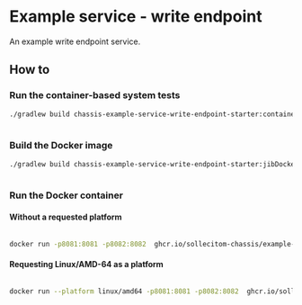 # Example service - write endpoint

An example write endpoint service.

## How to

### Run the container-based system tests

```bash
./gradlew build chassis-example-service-write-endpoint-starter:containerBasedSystemTest
 

```

### Build the Docker image

```bash
./gradlew build chassis-example-service-write-endpoint-starter:jibDockerBuild
 

```

### Run the Docker container

#### Without a requested platform

```bash

docker run -p8081:8081 -p8082:8082  ghcr.io/sollecitom-chassis/example-write-endpoint:latest
```

#### Requesting Linux/AMD-64 as a platform

```bash

docker run --platform linux/amd64 -p8081:8081 -p8082:8082  ghcr.io/sollecitom-chassis/example-write-endpoint:latest
```
